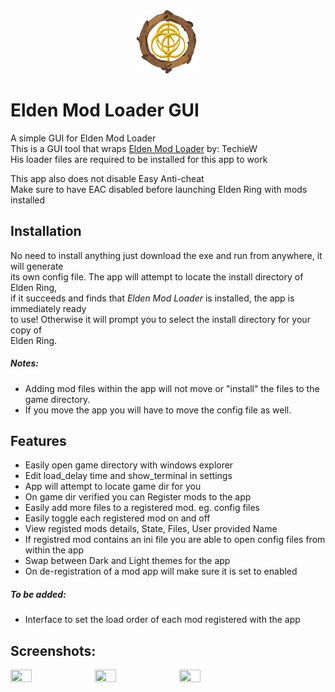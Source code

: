 [TechieW-Loader-Link]: https://www.nexusmods.com/eldenring/mods/117  
<div align="center">
    <img src="https://raw.githubusercontent.com/WardLordRuby/elden_mod_loader_gui/main/ui/assets/EML_icon.png" width="20%" height="20%">
</div>

# Elden Mod Loader GUI   
  
A simple GUI for Elden Mod Loader  
This is a GUI tool that wraps [Elden Mod Loader][TechieW-Loader-Link] by: TechieW  
His loader files are required to be installed for this app to work  

This app also does not disable Easy Anti-cheat  
Make sure to have EAC disabled before launching Elden Ring with mods installed  


## Installation  

No need to install anything just download the exe and run from anywhere, it will generate  
its own config file. The app will attempt to locate the install directory of Elden Ring,  
if it succeeds and finds that *Elden Mod Loader* is installed, the app is immediately ready  
to use! Otherwise it will prompt you to select the install directory for your copy of  
Elden Ring.  

##### Notes:  

* Adding mod files within the app will not move or "install" the files to the game directory.  
* If you move the app you will have to move the config file as well.  

## Features  

* Easily open game directory with windows explorer  
* Edit load_delay time and show_terminal in settings 
* App will attempt to locate game dir for you  
* On game dir verified you can Register mods to the app  
* Easily add more files to a registered mod. eg. config files  
* Easily toggle each registered mod on and off  
* View registed mods details, State, Files, User provided Name  
* If registred mod contains an ini file you are able to open config files from within the app  
* Swap between Dark and Light themes for the app  
* On de-registration of a mod app will make sure it is set to enabled  

##### To be added:  

* Interface to set the load order of each mod registered with the app  

## Screenshots:  

<div id="image-screenshots">
    <img src="https://i.imgur.com/jrSOEtW.png" width="26%" height="26%">
    <img src="https://i.imgur.com/DOWtRRg.png" width="26%" height="26%">
    <img src="https://i.imgur.com/M7qrufF.png" width="26%" height="26%">
</div>
